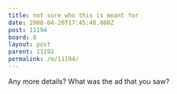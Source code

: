 ```yaml
---
title: not sure who this is meant for
date: 2008-04-20T17:45:48.000Z
post: 11194
board: 8
layout: post
parent: 11192
permalink: /m/11194/
---
```

Any more details? What was the ad that you saw?
